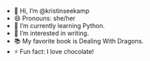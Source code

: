 - 👋 Hi, I’m @kristinseekamp
- 😄 Pronouns: she/her
- 🌱 I’m currently learning Python.
- 👀 I’m interested in writing.
- 📚 My favorite book is Dealing With Dragons.
- ⚡ Fun fact: I love chocolate!

<!---
kristinseekamp/kristinseekamp is a ✨ special ✨ repository because its `README.md` (this file) appears on your GitHub profile.
You can click the Preview link to take a look at your changes.
--->
